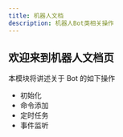 ```yaml
---
title: 机器人文档
description: 机器人Bot类相关操作
---
```


## 欢迎来到机器人文档页

本模块将讲述关于 Bot 的如下操作

* 初始化
* 命令添加
* 定时任务
* 事件监听